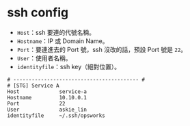 ssh config
==========

- `Host`：ssh 要連的代號名稱。
- `Hostname`：IP 或 Domain Name。
- `Port`：要連進去的 Port 號，ssh 沒改的話，預設 Port 號是 `22`。
- `User`：使用者名稱。
- `identityfile`：ssh key（絕對位置）。

```
# ----------------------------------------- #
# [STG] Service A
Host             service-a
Hostname         10.10.0.1
Port             22
User             askie_lin
identityfile     ~/.ssh/opsworks
```
